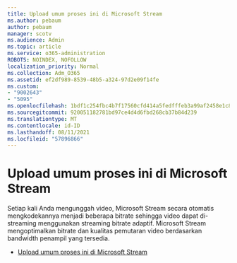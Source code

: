 ```yaml
---
title: Upload umum proses ini di Microsoft Stream
ms.author: pebaum
author: pebaum
manager: scotv
ms.audience: Admin
ms.topic: article
ms.service: o365-administration
ROBOTS: NOINDEX, NOFOLLOW
localization_priority: Normal
ms.collection: Adm_O365
ms.assetid: ef2df989-8539-48b5-a324-97d2e09f14fe
ms.custom:
- "9002643"
- "5095"
ms.openlocfilehash: 1bdf1c254fbc4b7f17560cfd414a5fedfffeb3a99af2458e1c8f0a889ddd97bb
ms.sourcegitcommit: 920051182781bd97ce4d4d6fbd268cb37b84d239
ms.translationtype: MT
ms.contentlocale: id-ID
ms.lasthandoff: 08/11/2021
ms.locfileid: "57896866"
---
```

# <a name="upload-process-overview-in-microsoft-stream"></a>Upload umum proses ini di Microsoft Stream

Setiap kali Anda mengunggah video, Microsoft Stream secara otomatis mengkodekannya menjadi beberapa bitrate sehingga video dapat di-streaming menggunakan streaming bitrate adaptif. Microsoft Stream mengoptimalkan bitrate dan kualitas pemutaran video berdasarkan bandwidth penampil yang tersedia.

- [Upload umum proses ini di Microsoft Stream](https://docs.microsoft.com/stream/upload-process-overview)
